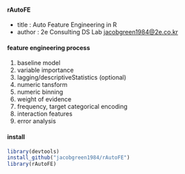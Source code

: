 #### rAutoFE
- title : Auto Feature Engineering in R
- author : 2e Consulting DS Lab <jacobgreen1984@2e.co.kr>


#### feature engineering process  
1) baseline model 
2) variable importance 
3) lagging/descriptiveStatistics (optional) 
4) numeric tansform 
5) numeric binning 
6) weight of evidence 
7) frequency, target categorical encoding 
8) interaction features 
9) error analysis 


#### install 
```r
library(devtools)
install_github("jacobgreen1984/rAutoFE")
library(rAutoFE)
```

